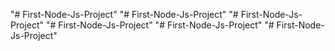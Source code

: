 "# First-Node-Js-Project" 
"# First-Node-Js-Project" 
"# First-Node-Js-Project" 
"# First-Node-Js-Project" 
"# First-Node-Js-Project" 
"# First-Node-Js-Project" 
